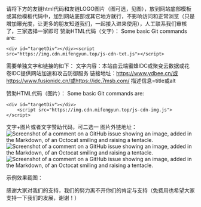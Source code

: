 请将下方的友链html代码和友链LOGO图片（图可选，见图），放到网站底部模板或其他模板代码中，加到网站底部或其它地方就行，不影响访问和正常浏览（只是增加曝光度，让更多的朋友知道我们，一起接入进来使用），人工联系我们审核了，三家选择一家即可
赞助HTML代码（文字）：
Some basic Git commands are:
```
<div id="targetDiv"></div><script src="https://img.cdn.mifengyun.top/js-cdn-txt.js"></script>
```

需要单独文字和链接的如下：
文字内容：本站由云端蜜蜂IDC或聚变云数据或花卷IDC提供网站加速和攻击防御服务
链接地址：https://www.ydbee.cn/或https://www.fusionidc.cn/或https://idc.7msb.com/
描述信息=title或alt


赞助HTML代码（图片）：
Some basic Git commands are:
```
<div id="targetDiv"></div>
    <script src="https://img.cdn.mifengyun.top/js-cdn-img.js"></script>
```

文字+图片或者文字赞助代码，可二选一 
图片外链地址：
![Screenshot of a comment on a GitHub issue showing an image, added in the Markdown, of an Octocat smiling and raising a tentacle.](https://img.cdn.mifengyun.top/ydbee_logo.png)
![Screenshot of a comment on a GitHub issue showing an image, added in the Markdown, of an Octocat smiling and raising a tentacle.](https://www.fusionidc.cn/upload/20240710/8347ee8c6a6b4b3781ef0cc55cbce68c.png)
![Screenshot of a comment on a GitHub issue showing an image, added in the Markdown, of an Octocat smiling and raising a tentacle.](https://idc.7msb.com/logo.png)

示例效果截图：

感谢大家对我们的支持，我们的努力离不开你们的肯定与支持（免费用也希望大家支持一下我们的发展，谢谢！）